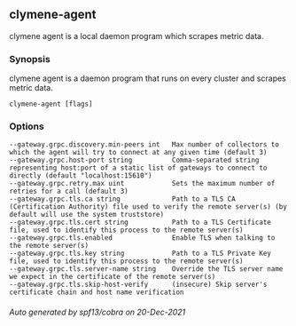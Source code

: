 ## clymene-agent

clymene agent is a local daemon program which scrapes metric data.

### Synopsis

clymene agent is a daemon program that runs on every cluster and scrapes metric data.

```
clymene-agent [flags]
```

### Options

```
--gateway.grpc.discovery.min-peers int   Max number of collectors to which the agent will try to connect at any given time (default 3)
--gateway.grpc.host-port string          Comma-separated string representing host:port of a static list of gateways to connect to directly (default "localhost:15610")
--gateway.grpc.retry.max uint            Sets the maximum number of retries for a call (default 3)
--gateway.grpc.tls.ca string             Path to a TLS CA (Certification Authority) file used to verify the remote server(s) (by default will use the system truststore)
--gateway.grpc.tls.cert string           Path to a TLS Certificate file, used to identify this process to the remote server(s)
--gateway.grpc.tls.enabled               Enable TLS when talking to the remote server(s)
--gateway.grpc.tls.key string            Path to a TLS Private Key file, used to identify this process to the remote server(s)
--gateway.grpc.tls.server-name string    Override the TLS server name we expect in the certificate of the remote server(s)
--gateway.grpc.tls.skip-host-verify      (insecure) Skip server's certificate chain and host name verification
```


###### Auto generated by spf13/cobra on 20-Dec-2021
